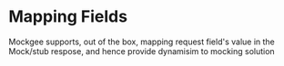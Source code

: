 # Mapping Fields

Mockgee supports, out of the box, mapping request field's value in the Mock/stub respose, and hence provide dynamisim to mocking solution